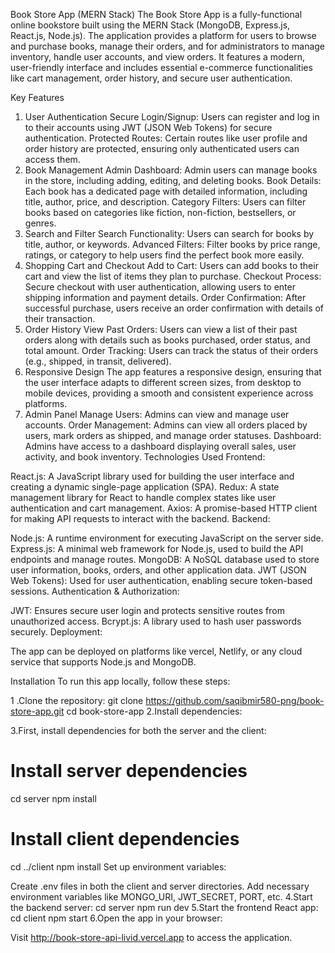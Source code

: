 Book Store App (MERN Stack)
The Book Store App is a fully-functional online bookstore built using the MERN Stack (MongoDB, Express.js, React.js, Node.js). The application provides a platform for users to browse and purchase books, manage their orders, and for administrators to manage inventory, handle user accounts, and view orders. It features a modern, user-friendly interface and includes essential e-commerce functionalities like cart management, order history, and secure user authentication.

Key Features
1. User Authentication
Secure Login/Signup: Users can register and log in to their accounts using JWT (JSON Web Tokens) for secure authentication.
Protected Routes: Certain routes like user profile and order history are protected, ensuring only authenticated users can access them.
2. Book Management
Admin Dashboard: Admin users can manage books in the store, including adding, editing, and deleting books.
Book Details: Each book has a dedicated page with detailed information, including title, author, price, and description.
Category Filters: Users can filter books based on categories like fiction, non-fiction, bestsellers, or genres.
3. Search and Filter
Search Functionality: Users can search for books by title, author, or keywords.
Advanced Filters: Filter books by price range, ratings, or category to help users find the perfect book more easily.
4. Shopping Cart and Checkout
Add to Cart: Users can add books to their cart and view the list of items they plan to purchase.
Checkout Process: Secure checkout with user authentication, allowing users to enter shipping information and payment details.
Order Confirmation: After successful purchase, users receive an order confirmation with details of their transaction.
5. Order History
View Past Orders: Users can view a list of their past orders along with details such as books purchased, order status, and total amount.
Order Tracking: Users can track the status of their orders (e.g., shipped, in transit, delivered).
6. Responsive Design
The app features a responsive design, ensuring that the user interface adapts to different screen sizes, from desktop to mobile devices, providing a smooth and consistent experience across platforms.
7. Admin Panel
Manage Users: Admins can view and manage user accounts.
Order Management: Admins can view all orders placed by users, mark orders as shipped, and manage order statuses.
Dashboard: Admins have access to a dashboard displaying overall sales, user activity, and book inventory.
Technologies Used
Frontend:

React.js: A JavaScript library used for building the user interface and creating a dynamic single-page application (SPA).
Redux: A state management library for React to handle complex states like user authentication and cart management.
Axios: A promise-based HTTP client for making API requests to interact with the backend.
Backend:

Node.js: A runtime environment for executing JavaScript on the server side.
Express.js: A minimal web framework for Node.js, used to build the API endpoints and manage routes.
MongoDB: A NoSQL database used to store user information, books, orders, and other application data.
JWT (JSON Web Tokens): Used for user authentication, enabling secure token-based sessions.
Authentication & Authorization:

JWT: Ensures secure user login and protects sensitive routes from unauthorized access.
Bcrypt.js: A library used to hash user passwords securely.
Deployment:

The app can be deployed on platforms like vercel, Netlify, or any cloud service that supports Node.js and MongoDB.

Installation
To run this app locally, follow these steps:

1 .Clone the repository:
git clone https://github.com/saqibmir580-png/book-store-app.git
cd book-store-app
2.Install dependencies:

3.First, install dependencies for both the server and the client:
# Install server dependencies
cd server
npm install

# Install client dependencies
cd ../client
npm install
Set up environment variables:

Create .env files in both the client and server directories.
Add necessary environment variables like MONGO_URI, JWT_SECRET, PORT, etc.
4.Start the backend server:
cd server
npm run dev
5.Start the frontend React app:
cd client
npm start
6.Open the app in your browser:

Visit http://book-store-api-livid.vercel.app to access the application.

